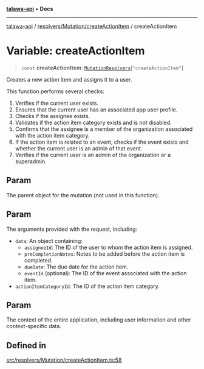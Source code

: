 [**talawa-api**](../../../../README.md) • **Docs**

***

[talawa-api](../../../../modules.md) / [resolvers/Mutation/createActionItem](../README.md) / createActionItem

# Variable: createActionItem

> `const` **createActionItem**: [`MutationResolvers`](../../../../types/generatedGraphQLTypes/type-aliases/MutationResolvers.md)\[`"createActionItem"`\]

Creates a new action item and assigns it to a user.

This function performs several checks:

1. Verifies if the current user exists.
2. Ensures that the current user has an associated app user profile.
3. Checks if the assignee exists.
4. Validates if the action item category exists and is not disabled.
5. Confirms that the assignee is a member of the organization associated with the action item category.
6. If the action item is related to an event, checks if the event exists and whether the current user is an admin of that event.
7. Verifies if the current user is an admin of the organization or a superadmin.

## Param

The parent object for the mutation (not used in this function).

## Param

The arguments provided with the request, including:
  - `data`: An object containing:
    - `assigneeId`: The ID of the user to whom the action item is assigned.
    - `preCompletionNotes`: Notes to be added before the action item is completed.
    - `dueDate`: The due date for the action item.
    - `eventId` (optional): The ID of the event associated with the action item.
  - `actionItemCategoryId`: The ID of the action item category.

## Param

The context of the entire application, including user information and other context-specific data.

## Defined in

[src/resolvers/Mutation/createActionItem.ts:58](https://github.com/PalisadoesFoundation/talawa-api/blob/6712e9940a5702665afc506fa9f6e9d7e1dc7991/src/resolvers/Mutation/createActionItem.ts#L58)
